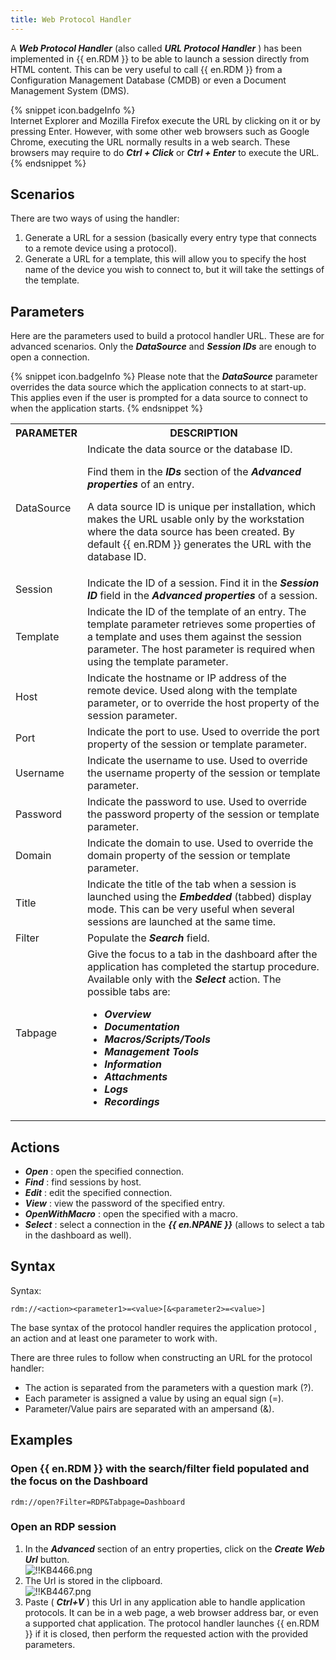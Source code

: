 ```yaml
---
title: Web Protocol Handler
---
```

A ***Web Protocol Handler*** (also called ***URL Protocol Handler*** ) has been implemented in {{ en.RDM }} to be able to launch a session directly from HTML content. This can be very useful to call {{ en.RDM }} from a Configuration Management Database (CMDB) or even a Document Management System (DMS).  

{% snippet icon.badgeInfo %}  
Internet Explorer and Mozilla Firefox execute the URL by clicking on it or by pressing Enter. However, with some other web browsers such as Google Chrome, executing the URL normally results in a web search. These browsers may require to do ***Ctrl + Click*** or ***Ctrl + Enter*** to execute the URL.  
{% endsnippet %}

## Scenarios
There are two ways of using the handler:  

1. Generate a URL for a session (basically every entry type that connects to a remote device using a protocol).
1. Generate a URL for a template, this will allow you to specify the host name of the device you wish to connect to, but it will take the settings of the template.

## Parameters
Here are the parameters used to build a protocol handler URL. These are for advanced scenarios. Only the ***DataSource*** and ***Session IDs*** are enough to open a connection.  

{% snippet icon.badgeInfo %}
Please note that the ***DataSource*** parameter overrides the data source which the application connects to at start-up. This applies even if the user is prompted for a data source to connect to when the application starts.
{% endsnippet %}  

<table>
	<tr>
		<th>
PARAMETER
		</th>
		<th>
DESCRIPTION
		</th>
	</tr>
	<tr>
		<td>
DataSource
		</td>
		<td>
Indicate the data source or the database ID.  
  
Find them in the ***IDs*** section of the ***Advanced properties*** of an entry.  

A data source ID is unique per installation, which makes the URL usable only by the workstation where the data source has been created. By default {{ en.RDM }} generates the URL with the database ID.  
		</td>
	</tr>
	<tr>
		<td>
Session
		</td>
		<td>
Indicate the ID of a session. Find it in the ***Session ID*** field in the ***Advanced properties*** of a session.
		</td>
	</tr>
	<tr>
		<td>
Template
		</td>
		<td>
Indicate the ID of the template of an entry. The template parameter retrieves some properties of a template and uses them against the session parameter. The host parameter is required when using the template parameter.
		</td>
	</tr>
	<tr>
		<td>
Host
		</td>
		<td>
Indicate the hostname or IP address of the remote device. Used along with the template parameter, or to override the host property of the session parameter.
		</td>
	</tr>
	<tr>
		<td>
Port
		</td>
		<td>
Indicate the port to use. Used to override the port property of the session or template parameter.
		</td>
	</tr>
	<tr>
		<td>
Username
		</td>
		<td>
Indicate the username to use. Used to override the username property of the session or template parameter.
		</td>
	</tr>
	<tr>
		<td>
Password
		</td>
		<td>
Indicate the password to use. Used to override the password property of the session or template parameter.
		</td>
	</tr>
	<tr>
		<td>
Domain
		</td>
		<td>
Indicate the domain to use. Used to override the domain property of the session or template parameter.
		</td>
	</tr>
	<tr>
		<td>
Title
		</td>
		<td>
Indicate the title of the tab when a session is launched using the ***Embedded*** (tabbed) display mode. This can be very useful when several sessions are launched at the same time.
		</td>
	</tr>
	<tr>
		<td>
Filter
		</td>
		<td>
Populate the ***Search*** field.
		</td>
	</tr>
	<tr>
		<td>
Tabpage
		</td>
		<td>
Give the focus to a tab in the dashboard after the application has completed the startup procedure. Available only with the ***Select*** action. The possible tabs are:  

* ***Overview***  
* ***Documentation***  
* ***Macros/Scripts/Tools***  
* ***Management Tools***  
* ***Information***  
* ***Attachments***  
* ***Logs***  
* ***Recordings***  
		</td>
	</tr>
</table>

## Actions

* ***Open*** : open the specified connection.
* ***Find*** : find sessions by host.
* ***Edit*** : edit the specified connection.
* ***View*** : view the password of the specified entry.
* ***OpenWithMacro*** : open the specified with a macro.
* ***Select*** : select a connection in the ***{{ en.NPANE }}*** (allows to select a tab in the dashboard as well).  

## Syntax

Syntax:

`rdm://<action><parameter1>=<value>[&<parameter2>=<value>]`  

The base syntax of the protocol handler requires the application protocol , an action and at least one parameter to work with.  

There are three rules to follow when constructing an URL for the protocol handler:  

* The action is separated from the parameters with a question mark (?).
* Each parameter is assigned a value by using an equal sign (=).
* Parameter/Value pairs are separated with an ampersand (&).  

## Examples
### Open {{ en.RDM }} with the search/filter field populated and the focus on the Dashboard

`rdm://open?Filter=RDP&Tabpage=Dashboard`  

### Open an RDP session

1. In the ***Advanced*** section of an entry properties, click on the ***Create Web Url*** button.  
![!!KB4466.png](https://webdevolutions.azureedge.net/docs/en/kb/KB4466.png)  
1. The Url is stored in the clipboard.  
![!!KB4467.png](https://webdevolutions.azureedge.net/docs/en/kb/KB4467.png)  
1. Paste ( ***Ctrl+V*** ) this Url in any application able to handle application protocols. It can be in a web page, a web browser address bar, or even a supported chat application. The protocol handler launches {{ en.RDM }} if it is closed, then perform the requested action with the provided parameters.
